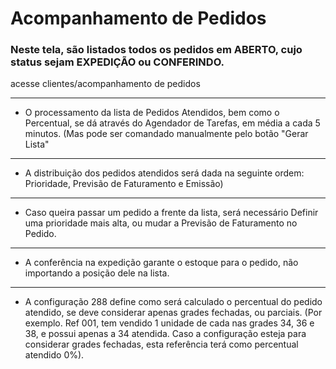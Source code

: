 # Acompanhamento de Pedidos
### Neste tela, são listados todos os pedidos em ABERTO, cujo status sejam EXPEDIÇÃO ou CONFERINDO.
acesse clientes/acompanhamento de pedidos


---

- O processamento da lista de Pedidos Atendidos, bem como o Percentual, se dá através do Agendador de Tarefas, em média a cada 5 minutos. (Mas pode ser comandado manualmente pelo botão "Gerar Lista"

---

- A distribuição dos pedidos atendidos será dada na seguinte ordem: Prioridade, Previsão de Faturamento e Emissão)

---

- Caso queira passar um pedido a frente da lista, será necessário Definir uma prioridade mais alta, ou mudar a Previsão de Faturamento no Pedido.

---

- A conferência na expedição garante o estoque para o pedido, não importando a posição dele na lista.

---

- A configuração 288 define como será calculado o percentual do pedido atendido, se deve considerar apenas grades fechadas, ou parciais. (Por exemplo. Ref 001, tem vendido 1 unidade de cada nas grades 34, 36 e 38, e possui apenas a 34 atendida. Caso a configuração esteja para considerar grades fechadas, esta referência terá como percentual atendido 0%).